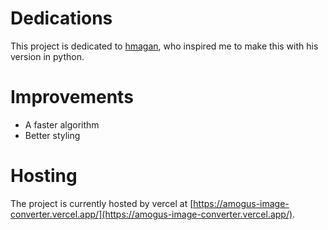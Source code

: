 # Dedications

This project is dedicated to [hmagan](https://github.com/hmagan), who inspired me to make this with his version in python.

# Improvements

-   A faster algorithm
-   Better styling

# Hosting

The project is currently hosted by vercel at [https://amogus-image-converter.vercel.app/](https://amogus-image-converter.vercel.app/).
